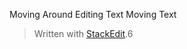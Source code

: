 Moving Around
Editing Text
Moving Text


> Written with [StackEdit](https://stackedit.io/).6










































